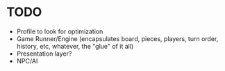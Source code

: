 # TODO

+ Profile to look for optimization
+ Game Runner/Engine (encapsulates board, pieces, players, turn order, history, etc, whatever, the "glue" of it all)
+ Presentation layer?
+ NPC/AI
